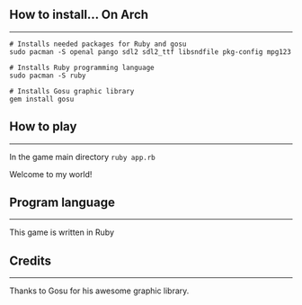 ## How to install... On Arch
---
```
# Installs needed packages for Ruby and gosu
sudo pacman -S openal pango sdl2 sdl2_ttf libsndfile pkg-config mpg123

# Installs Ruby programming language
sudo pacman -S ruby

# Installs Gosu graphic library
gem install gosu
```

## How to play
---
In the game main directory `ruby app.rb`

Welcome to my world!

## Program language
---
This game is written in Ruby

## Credits
---
Thanks to Gosu for his awesome graphic library.